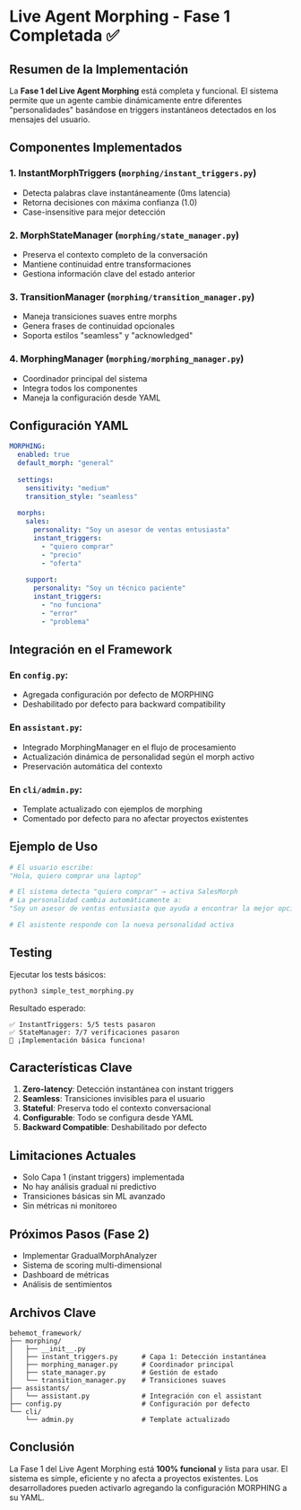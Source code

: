 # Live Agent Morphing - Fase 1 Completada ✅

## Resumen de la Implementación

La **Fase 1 del Live Agent Morphing** está completa y funcional. El sistema permite que un agente cambie dinámicamente entre diferentes "personalidades" basándose en triggers instantáneos detectados en los mensajes del usuario.

## Componentes Implementados

### 1. **InstantMorphTriggers** (`morphing/instant_triggers.py`)
- Detecta palabras clave instantáneamente (0ms latencia)
- Retorna decisiones con máxima confianza (1.0)
- Case-insensitive para mejor detección

### 2. **MorphStateManager** (`morphing/state_manager.py`)
- Preserva el contexto completo de la conversación
- Mantiene continuidad entre transformaciones
- Gestiona información clave del estado anterior

### 3. **TransitionManager** (`morphing/transition_manager.py`)
- Maneja transiciones suaves entre morphs
- Genera frases de continuidad opcionales
- Soporta estilos "seamless" y "acknowledged"

### 4. **MorphingManager** (`morphing/morphing_manager.py`)
- Coordinador principal del sistema
- Integra todos los componentes
- Maneja la configuración desde YAML

## Configuración YAML

```yaml
MORPHING:
  enabled: true
  default_morph: "general"
  
  settings:
    sensitivity: "medium"
    transition_style: "seamless"
    
  morphs:
    sales:
      personality: "Soy un asesor de ventas entusiasta"
      instant_triggers:
        - "quiero comprar"
        - "precio"
        - "oferta"
    
    support:
      personality: "Soy un técnico paciente"
      instant_triggers:
        - "no funciona"
        - "error"
        - "problema"
```

## Integración en el Framework

### En `config.py`:
- Agregada configuración por defecto de MORPHING
- Deshabilitado por defecto para backward compatibility

### En `assistant.py`:
- Integrado MorphingManager en el flujo de procesamiento
- Actualización dinámica de personalidad según el morph activo
- Preservación automática del contexto

### En `cli/admin.py`:
- Template actualizado con ejemplos de morphing
- Comentado por defecto para no afectar proyectos existentes

## Ejemplo de Uso

```python
# El usuario escribe:
"Hola, quiero comprar una laptop"

# El sistema detecta "quiero comprar" → activa SalesMorph
# La personalidad cambia automáticamente a:
"Soy un asesor de ventas entusiasta que ayuda a encontrar la mejor opción"

# El asistente responde con la nueva personalidad activa
```

## Testing

Ejecutar los tests básicos:
```bash
python3 simple_test_morphing.py
```

Resultado esperado:
```
✅ InstantTriggers: 5/5 tests pasaron
✅ StateManager: 7/7 verificaciones pasaron
🎉 ¡Implementación básica funciona!
```

## Características Clave

1. **Zero-latency**: Detección instantánea con instant triggers
2. **Seamless**: Transiciones invisibles para el usuario
3. **Stateful**: Preserva todo el contexto conversacional
4. **Configurable**: Todo se configura desde YAML
5. **Backward Compatible**: Deshabilitado por defecto

## Limitaciones Actuales

- Solo Capa 1 (instant triggers) implementada
- No hay análisis gradual ni predictivo
- Transiciones básicas sin ML avanzado
- Sin métricas ni monitoreo

## Próximos Pasos (Fase 2)

- Implementar GradualMorphAnalyzer
- Sistema de scoring multi-dimensional
- Dashboard de métricas
- Análisis de sentimientos

## Archivos Clave

```
behemot_framework/
├── morphing/
│   ├── __init__.py
│   ├── instant_triggers.py      # Capa 1: Detección instantánea
│   ├── morphing_manager.py      # Coordinador principal
│   ├── state_manager.py         # Gestión de estado
│   └── transition_manager.py    # Transiciones suaves
├── assistants/
│   └── assistant.py             # Integración con el assistant
├── config.py                    # Configuración por defecto
└── cli/
    └── admin.py                 # Template actualizado
```

## Conclusión

La Fase 1 del Live Agent Morphing está **100% funcional** y lista para usar. El sistema es simple, eficiente y no afecta a proyectos existentes. Los desarrolladores pueden activarlo agregando la configuración MORPHING a su YAML.